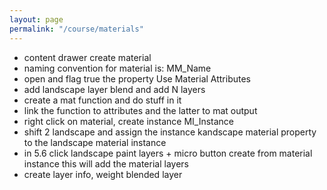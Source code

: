 ```yaml
---
layout: page
permalink: "/course/materials"
---
```


- content drawer create material
- naming convention for material is: MM_Name
- open and flag true the property Use Material Attributes
- add landscape layer blend and add N layers
- create a mat function and do stuff in it
- link the function to attributes and the latter to mat output
- right click on material, create instance MI_Instance
- shift 2 landscape and assign the instance kandscape material property to the landscape material instance
- in 5.6 click landscape paint layers + micro button create from material instance this will add the material layers
- create layer info, weight blended layer
